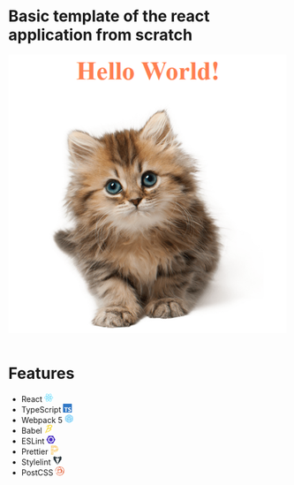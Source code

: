 # Basic template of the react application from scratch

<div>
  <img style="margin: 0 auto; display: block"src="./images/App.png">
</div>

<br>

<h1>Features</h1>

<ul>
  <li>
    React 
    <img src="./images/React.svg" height="16px">
  </li>

  <li>
    TypeScript 
    <img src="./images/TypeScript.svg" height="16px">
  </li>  

  <li>
    Webpack 5 
    <img src="./images/Webpack.svg" height="16px">
  </li>  

  <li>
    Babel 
    <img src="./images/Babel.svg" height="16px">
  </li>  

  <li>
    ESLint 
    <img src="./images/ESLint.svg" height="16px">
  </li>

  <li>
    Prettier 
    <img src="./images/Prettier.svg" height="16px">
  </li> 

  <li>
    Stylelint 
    <img src="./images/Stylelint.svg" height="16px">
  </li>  

  <li>
    PostCSS 
    <img src="./images/PostCSS.svg" height="16px">
  </li>  
</ul>